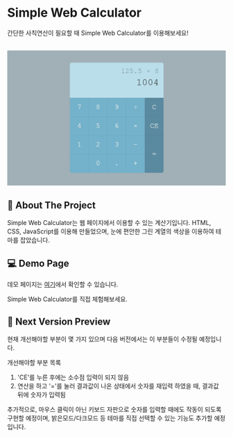 Simple Web Calculator
=====================
간단한 사칙연산이 필요할 때 Simple Web Calculator를 이용해보세요!

<br/>
<img src="./img/calculator-img.jpg" width="700px" alt="Calculator"></img><br/>


📝 About The Project
-----------------------------------------
Simple Web Calculator는 웹 페이지에서 이용할 수 있는 계산기입니다. HTML, CSS, JavaScript를 이용해 만들었으며, 눈에 편안한 그린 계열의 색상을 이용하여 테마를 잡았습니다.


💻 Demo Page
-----------------------------------------
데모 페이지는 [여기](https://vilin0x6.github.io/calculator)에서 확인할 수 있습니다.

Simple Web Calculator를 직접 체험해보세요.


💭 Next Version Preview
-----------------------------------------
현재 개선해야할 부분이 몇 가지 있으며 다음 버전에서는 이 부분들이 수정될 예정입니다.

개선해야할 부분 목록
1. 'CE'를 누른 후에는 소수점 입력이 되지 않음
2. 연산을 하고 '='를 눌러 결과값이 나온 상태에서 숫자를 재입력 하였을 때, 결과값 뒤에 숫자가 입력됨


추가적으로, 마우스 클릭이 아닌 키보드 자판으로 숫자를 입력할 때에도 작동이 되도록 구현할 예정이며, 밝은모드/다크모드 등 테마를 직접 선택할 수 있는 기능도 추가할 예정입니다.
